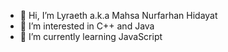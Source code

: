 - 👋 Hi, I’m Lyraeth a.k.a Mahsa Nurfarhan Hidayat
- 👀 I’m interested in C++ and Java 
- 🌱 I’m currently learning JavaScript

<!---
Marfyz/Marfyz is a ✨ special ✨ repository because its `README.md` (this file) appears on your GitHub profile.
You can click the Preview link to take a look at your changes.
--->
